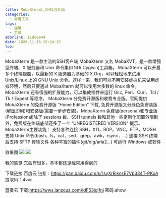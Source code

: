 ```yaml
---
title: MobaXterm1_CHS1汉化版
categories:
  - 常用工具
tags:
  - 运维
  - 工具
abbrlink: 11dc8e44
date: 2020-11-16 19:24:19
top:
---
```

MobaXterm 是一款主流的SSH客户端
MobaXterm 又名 MobaXVT，是一款增强型终端、X 服务器和 Unix 命令集(GNU/ Cygwin)工具箱。
MobaXterm 可以开启多个终端视窗，以最新的 X 服务器为基础的 X.Org，可以轻松地来试用 Unix/Linux 上的 GNU Unix 命令。这样一来，我们可以不用安装虚拟机来试用虚拟环境，然后只要通过 MobaXterm 就可以使用大多数的 linux 命令。MobaXterm 还有很强的扩展能力，可以集成插件来运行 Gcc, Perl、Curl、Tcl / Tk / Expect 等程序。
MobaXterm 分免费开源版和收费专业版。官网提供 MobaXterm 的免费开源版 “Home Edition” 下载, 免费开源版又分绿色免安装版(解压即用)和安装版(需要一步步安装)。MobaXterm 免费版(personal)和专业版(Professional)除了 sessions 数、SSH tunnels 数和其他一些定制化配置外限制外，免费版在终端底部还多了一个 “UNREGISTERED VERSION” 提示。
MobaXterm主要功能：
支持各种连接 SSH，X11，RDP，VNC，FTP，MOSH
支持 Unix 命令(bash，ls，cat，sed，grep，awk，rsync，…)
连接 SSH 终端后支持 SFTP 传输文件
各种丰富的插件(git/dig/aria2…)
可运行 Windows 或软件

效果图
![](https://storage.freecplus.top/images/2020/11/16/20201116193110.png)
![](https://storage.freecplus.top/images/2020/11/16/20201116193135.png)

我的感觉
东西有很多，基本都还是经常用得到的

下载链接
百度云
链接：https://pan.baidu.com/s/1syXrRiknsE7Vb334T-PKxA
提取码：4vxs 

蓝奏云
下载:https://wws.lanzous.com/idF53iglfni 密码:ahow